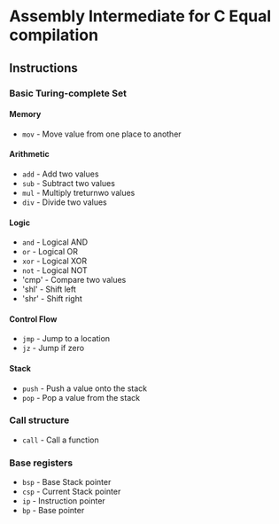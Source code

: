 # Assembly Intermediate for C Equal compilation

## Instructions

### Basic Turing-complete Set

#### Memory
 - `mov` - Move value from one place to another

#### Arithmetic

 - `add` - Add two values
 - `sub` - Subtract two values
 - `mul` - Multiply treturnwo values
 - `div` - Divide two values

#### Logic
 - `and` - Logical AND
 - `or` - Logical OR
 - `xor` - Logical XOR 
 - `not` - Logical NOT 
 - 'cmp' - Compare two values 
 - 'shl' - Shift left
 - 'shr' - Shift right

#### Control Flow
 - `jmp` - Jump to a location
 - `jz` - Jump if zero

#### Stack
 - `push` - Push a value onto the stack
 - `pop` - Pop a value from the stack

### Call structure
 - `call` - Call a function

### Base registers
 - `bsp` - Base Stack pointer
 - `csp` - Current Stack pointer
 - `ip` - Instruction pointer
 - `bp` - Base pointer

